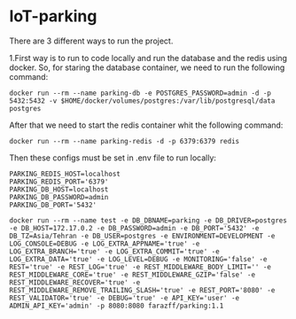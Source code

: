 # IoT-parking

There are 3 different ways to run the project. 

1.First way is to run to code locally and run the database and the redis using docker.
So, for staring the database container, we need to run the following command:

```code
docker run --rm --name parking-db -e POSTGRES_PASSWORD=admin -d -p 5432:5432 -v $HOME/docker/volumes/postgres:/var/lib/postgresql/data  postgres
```
After that we need to start the redis container whit the following command:
```code
docker run --rm --name parking-redis -d -p 6379:6379 redis
```

Then these configs must be set in .env file to run locally:
```code
PARKING_REDIS_HOST=localhost
PARKING_REDIS_PORT='6379'
PARKING_DB_HOST=localhost
PARKING_DB_PASSWORD=admin
PARKING_DB_PORT='5432'
```

```code
docker run --rm --name test -e DB_DBNAME=parking -e DB_DRIVER=postgres -e DB_HOST=172.17.0.2 -e DB_PASSWORD=admin -e DB_PORT='5432' -e DB_TZ=Asia/Tehran -e DB_USER=postgres -e ENVIRONMENT=DEVELOPMENT -e LOG_CONSOLE=DEBUG -e LOG_EXTRA_APPNAME='true' -e LOG_EXTRA_BRANCH='true' -e LOG_EXTRA_COMMIT='true' -e LOG_EXTRA_DATA='true' -e LOG_LEVEL=DEBUG -e MONITORING='false' -e REST='true' -e REST_LOG='true' -e REST_MIDDLEWARE_BODY_LIMIT='' -e REST_MIDDLEWARE_CORE='true' -e REST_MIDDLEWARE_GZIP='false' -e REST_MIDDLEWARE_RECOVER='true' -e REST_MIDDLEWARE_REMOVE_TRAILING_SLASH='true' -e REST_PORT='8080' -e REST_VALIDATOR='true' -e DEBUG='true' -e API_KEY='user' -e ADMIN_API_KEY='admin' -p 8080:8080 farazff/parking:1.1
```
